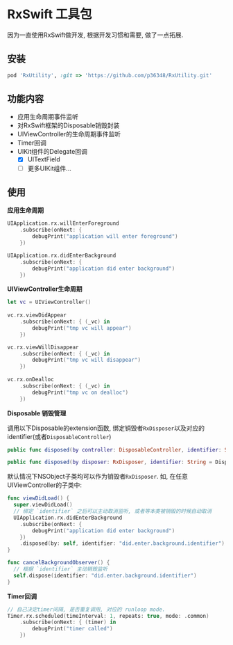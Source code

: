 # RxSwift 工具包

因为一直使用RxSwift做开发, 根据开发习惯和需要, 做了一点拓展.

## 安装

```ruby
pod 'RxUtility', :git => 'https://github.com/p36348/RxUtility.git'
```

## 功能内容

- 应用生命周期事件监听
- 对RxSwift框架的Disposable销毁封装
- UIViewController的生命周期事件监听
- Timer回调
- UIKit组件的Delegate回调
  - [x] UITextField
  - [ ] 更多UIKit组件...

## 使用

**应用生命周期**

```swift
UIApplication.rx.willEnterForeground
    .subscribe(onNext: {
        debugPrint("application will enter foreground")
    })

UIApplication.rx.didEnterBackground
    .subscribe(onNext: {
        debugPrint("application did enter background")
    })
```

**UIViewController生命周期**

```swift
let vc = UIViewController()
        
vc.rx.viewDidAppear
	.subscribe(onNext: { (_vc) in
		debugPrint("tmp vc will appear")
	})

vc.rx.viewWillDisappear
	.subscribe(onNext: { (_vc) in
		debugPrint("tmp vc will disappear")
	})
        
vc.rx.onDealloc
	.subscribe(onNext: { (_vc) in
		debugPrint("tmp vc on dealloc")
	})
```

**Disposable 销毁管理**

调用以下Disposable的extension函数, 绑定销毁者`RxDisposer`以及对应的identifier(或者`DisposableController`)

```swift
public func disposed(by controller: DisposableController, identifier: String = DisposableController.DisposeIdentifiers.default)

public func disposed(by disposer: RxDisposer, identifier: String = DisposableController.DisposeIdentifiers.default)
```

默认情况下NSObject子类均可以作为销毁者`RxDisposer`. 如, 在任意UIViewController的子类中:

```swift
func viewDidLoad() {
  super.viewDidLoad()
  // 绑定 `identifier` 之后可以主动取消监听, 或者等本类被销毁的时候自动取消
  UIApplication.rx.didEnterBackground
    .subscribe(onNext: {
        debugPrint("application did enter background")
    })
  	.disposed(by: self, identifier: "did.enter.background.identifier")
}

func cancelBackgroundObserver() {
  // 根据 `identifier` 主动销毁监听
  self.dispose(identifier: "did.enter.background.identifier")
}
```

**Timer回调**

```swift
// 自己决定timer间隔, 是否重复调用, 对应的 runloop mode.
Timer.rx.scheduled(timeInterval: 1, repeats: true, mode: .common)
	.subscribe(onNext: { (timer) in
		debugPrint("timer called")
	})
```
